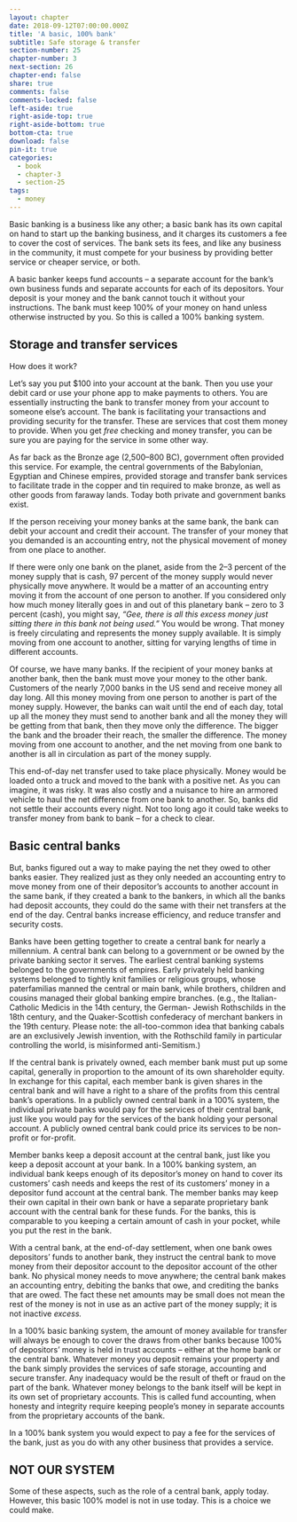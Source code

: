 ```yaml
---
layout: chapter
date: 2018-09-12T07:00:00.000Z
title: 'A basic, 100% bank'
subtitle: Safe storage & transfer
section-number: 25
chapter-number: 3
next-section: 26
chapter-end: false
share: true
comments: false
comments-locked: false
left-aside: true
right-aside-top: true
right-aside-bottom: true
bottom-cta: true
download: false
pin-it: true
categories:
  - book
  - chapter-3
  - section-25
tags:
  - money
---
```

Basic banking is a business like any other; a basic bank has its own
capital on hand to start up the banking business, and it charges its
customers a fee to cover the cost of services. The bank sets its fees,
and like any business in the community, it must compete for your
business by providing better service or cheaper service, or both.

A basic banker keeps fund accounts – a separate account for the
bank’s own business funds and separate accounts for each of its
depositors. Your deposit is your money and the bank cannot touch it
without your instructions. The bank must keep 100% of your money
on hand unless otherwise instructed by you. So this is called a 100%
banking system.

## Storage and transfer services

How does it work?

Let’s say you put $100 into your account at the bank. Then you use
your debit card or use your phone app to make payments to others.
You are essentially instructing the bank to transfer money from your
account to someone else’s account. The bank is facilitating your
transactions and providing security for the transfer. These are services
that cost them money to provide. When you get _free_ checking and
money transfer, you can be sure you are paying for the service in
some other way.

As far back as the Bronze age (2,500–800 BC), government often
provided this service. For example, the central governments of the
Babylonian, Egyptian and Chinese empires, provided storage and
transfer bank services to facilitate trade in the copper and tin required
to make bronze, as well as other goods from faraway lands. Today
both private and government banks exist.

If the person receiving your money banks at the same bank, the bank
can debit your account and credit their account. The transfer of your
money that you demanded is an accounting entry, not the physical
movement of money from one place to another.

If there were only one bank on the planet, aside from the 2–3 percent
of the money supply that is cash, 97 percent of the money supply
would never physically move anywhere. It would be a matter of
an accounting entry moving it from the account of one person to
another. If you considered only how much money literally goes in
and out of this planetary bank – zero to 3 percent (cash), you might
say, _“Gee, there is all this excess money just sitting there in this bank not
being used.”_ You would be wrong. That money is freely circulating
and represents the money supply available. It is simply moving from
one account to another, sitting for varying lengths of time in different
accounts.

Of course, we have many banks. If the recipient of your money
banks at another bank, then the bank must move your money to the
other bank. Customers of the nearly 7,000 banks in the US send and
receive money all day long. All this money moving from one person
to another is part of the money supply. However, the banks can wait
until the end of each day, total up all the money they must send to
another bank and all the money they will be getting from that bank,
then they move only the difference. The bigger the bank and the
broader their reach, the smaller the difference. The money moving
from one account to another, and the net moving from one bank to
another is all in circulation as part of the money supply.

This end-of-day net transfer used to take place physically. Money
would be loaded onto a truck and moved to the bank with a positive
net. As you can imagine, it was risky. It was also costly and a nuisance
to hire an armored vehicle to haul the net difference from one bank
to another. So, banks did not settle their accounts every night. Not
too long ago it could take weeks to transfer money from bank to
bank – for a check to clear.

## Basic central banks

But, banks figured out a way to make paying the net they owed
to other banks easier. They realized just as they only needed an
accounting entry to move money from one of their depositor’s
accounts to another account in the same bank, if they created a
bank to the bankers, in which all the banks had deposit accounts,
they could do the same with their net transfers at the end of the
day. Central banks increase efficiency, and reduce transfer and
security costs.

Banks have been getting together to create a central bank for nearly a
millennium. A central bank can belong to a government or be owned
by the private banking sector it serves. The earliest central banking
systems belonged to the governments of empires. Early privately held
banking systems belonged to tightly knit families or religious groups,
whose paterfamilias manned the central or main bank, while brothers,
children and cousins managed their global banking empire branches.
(e.g., the Italian-Catholic Medicis in the 14th century, the German-
Jewish Rothschilds in the 18th century, and the Quaker-Scottish
confederacy of merchant bankers in the 19th century. Please note: the
all-too-common idea that banking cabals are an exclusively Jewish
invention, with the Rothschild family in particular controlling the
world, is misinformed anti-Semitism.)

If the central bank is privately owned, each member bank must put
up some capital, generally in proportion to the amount of its own
shareholder equity. In exchange for this capital, each member bank
is given shares in the central bank and will have a right to a share of
the profits from this central bank’s operations. In a publicly owned
central bank in a 100% system, the individual private banks would
pay for the services of their central bank, just like you would pay for
the services of the bank holding your personal account. A publicly
owned central bank could price its services to be non-profit or
for-profit.

Member banks keep a deposit account at the central bank, just like you keep a deposit account at your bank. In a 100% banking system,
an individual bank keeps enough of its depositor’s money on hand
to cover its customers’ cash needs and keeps the rest of its customers’
money in a depositor fund account at the central bank. The member
banks may keep their own capital in their own bank or have a
separate proprietary bank account with the central bank for these
funds. For the banks, this is comparable to you keeping a certain
amount of cash in your pocket, while you put the rest in the bank.

With a central bank, at the end-of-day settlement, when one bank
owes depositors’ funds to another bank, they instruct the central
bank to move money from their depositor account to the depositor
account of the other bank. No physical money needs to move
anywhere; the central bank makes an accounting entry, debiting the
banks that owe, and crediting the banks that are owed. The fact these
net amounts may be small does not mean the rest of the money is not
in use as an active part of the money supply; it is not inactive _excess._

In a 100% basic banking system, the amount of money available for
transfer will always be enough to cover the draws from other banks
because 100% of depositors’ money is held in trust accounts – either
at the home bank or the central bank. Whatever money you deposit
remains your property and the bank simply provides the services of
safe storage, accounting and secure transfer. Any inadequacy would
be the result of theft or fraud on the part of the bank. Whatever
money belongs to the bank itself will be kept in its own set of
proprietary accounts. This is called fund accounting, when honesty
and integrity require keeping people’s money in separate accounts
from the proprietary accounts of the bank.

In a 100% bank system you would expect to pay a fee for the services
of the bank, just as you do with any other business that provides
a service.

## NOT OUR SYSTEM

Some of these aspects, such as the role of a central bank, apply today.
However, this basic 100% model is not in use today. This is a choice
we could make.
